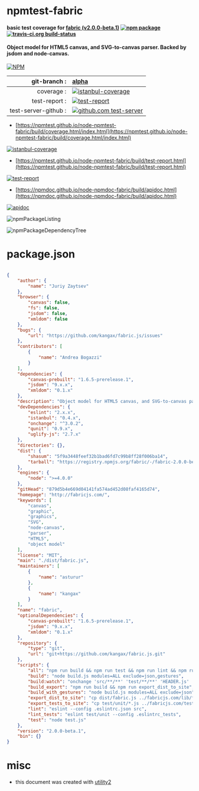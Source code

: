 # npmtest-fabric

#### basic test coverage for  [fabric (v2.0.0-beta.1)](http://fabricjs.com/)  [![npm package](https://img.shields.io/npm/v/npmtest-fabric.svg?style=flat-square)](https://www.npmjs.org/package/npmtest-fabric) [![travis-ci.org build-status](https://api.travis-ci.org/npmtest/node-npmtest-fabric.svg)](https://travis-ci.org/npmtest/node-npmtest-fabric)

#### Object model for HTML5 canvas, and SVG-to-canvas parser. Backed by jsdom and node-canvas.

[![NPM](https://nodei.co/npm/fabric.png?downloads=true&downloadRank=true&stars=true)](https://www.npmjs.com/package/fabric)

| git-branch : | [alpha](https://github.com/npmtest/node-npmtest-fabric/tree/alpha)|
|--:|:--|
| coverage : | [![istanbul-coverage](https://npmtest.github.io/node-npmtest-fabric/build/coverage.badge.svg)](https://npmtest.github.io/node-npmtest-fabric/build/coverage.html/index.html)|
| test-report : | [![test-report](https://npmtest.github.io/node-npmtest-fabric/build/test-report.badge.svg)](https://npmtest.github.io/node-npmtest-fabric/build/test-report.html)|
| test-server-github : | [![github.com test-server](https://npmtest.github.io/node-npmtest-fabric/GitHub-Mark-32px.png)](https://npmtest.github.io/node-npmtest-fabric/build/app/index.html) | | build-artifacts : | [![build-artifacts](https://npmtest.github.io/node-npmtest-fabric/glyphicons_144_folder_open.png)](https://github.com/npmtest/node-npmtest-fabric/tree/gh-pages/build)|

- [https://npmtest.github.io/node-npmtest-fabric/build/coverage.html/index.html](https://npmtest.github.io/node-npmtest-fabric/build/coverage.html/index.html)

[![istanbul-coverage](https://npmtest.github.io/node-npmtest-fabric/build/screenCapture.buildCi.browser.%252Ftmp%252Fbuild%252Fcoverage.lib.html.png)](https://npmtest.github.io/node-npmtest-fabric/build/coverage.html/index.html)

- [https://npmtest.github.io/node-npmtest-fabric/build/test-report.html](https://npmtest.github.io/node-npmtest-fabric/build/test-report.html)

[![test-report](https://npmtest.github.io/node-npmtest-fabric/build/screenCapture.buildCi.browser.%252Ftmp%252Fbuild%252Ftest-report.html.png)](https://npmtest.github.io/node-npmtest-fabric/build/test-report.html)

- [https://npmdoc.github.io/node-npmdoc-fabric/build/apidoc.html](https://npmdoc.github.io/node-npmdoc-fabric/build/apidoc.html)

[![apidoc](https://npmdoc.github.io/node-npmdoc-fabric/build/screenCapture.buildCi.browser.%252Ftmp%252Fbuild%252Fapidoc.html.png)](https://npmdoc.github.io/node-npmdoc-fabric/build/apidoc.html)

![npmPackageListing](https://npmtest.github.io/node-npmtest-fabric/build/screenCapture.npmPackageListing.svg)

![npmPackageDependencyTree](https://npmtest.github.io/node-npmtest-fabric/build/screenCapture.npmPackageDependencyTree.svg)



# package.json

```json

{
    "author": {
        "name": "Juriy Zaytsev"
    },
    "browser": {
        "canvas": false,
        "fs": false,
        "jsdom": false,
        "xmldom": false
    },
    "bugs": {
        "url": "https://github.com/kangax/fabric.js/issues"
    },
    "contributors": [
        {
            "name": "Andrea Bogazzi"
        }
    ],
    "dependencies": {
        "canvas-prebuilt": "1.6.5-prerelease.1",
        "jsdom": "9.x.x",
        "xmldom": "0.1.x"
    },
    "description": "Object model for HTML5 canvas, and SVG-to-canvas parser. Backed by jsdom and node-canvas.",
    "devDependencies": {
        "eslint": "2.x.x",
        "istanbul": "0.4.x",
        "onchange": "^3.0.2",
        "qunit": "0.9.x",
        "uglify-js": "2.7.x"
    },
    "directories": {},
    "dist": {
        "shasum": "5f9a3448feef32b1bad6fd7c99b8ff28f006ba14",
        "tarball": "https://registry.npmjs.org/fabric/-/fabric-2.0.0-beta.1.tgz"
    },
    "engines": {
        "node": ">=4.0.0"
    },
    "gitHead": "879d5b4e669d04141fa574ad452d08faf4165d74",
    "homepage": "http://fabricjs.com/",
    "keywords": [
        "canvas",
        "graphic",
        "graphics",
        "SVG",
        "node-canvas",
        "parser",
        "HTML5",
        "object model"
    ],
    "license": "MIT",
    "main": "./dist/fabric.js",
    "maintainers": [
        {
            "name": "asturur"
        },
        {
            "name": "kangax"
        }
    ],
    "name": "fabric",
    "optionalDependencies": {
        "canvas-prebuilt": "1.6.5-prerelease.1",
        "jsdom": "9.x.x",
        "xmldom": "0.1.x"
    },
    "repository": {
        "type": "git",
        "url": "git+https://github.com/kangax/fabric.js.git"
    },
    "scripts": {
        "all": "npm run build && npm run test && npm run lint && npm run lint_tests && npm run export_dist_to_site && npm run export_tests_to_site",
        "build": "node build.js modules=ALL exclude=json,gestures",
        "build:watch": "onchange 'src/**/**' 'test/**/**' 'HEADER.js' 'lib/**/**' -- npm run build_export",
        "build_export": "npm run build && npm run export_dist_to_site",
        "build_with_gestures": "node build.js modules=ALL exclude=json",
        "export_dist_to_site": "cp dist/fabric.js ../fabricjs.com/lib/fabric.js && cp -r src HEADER.js lib ../fabricjs.com/build/files/",
        "export_tests_to_site": "cp test/unit/*.js ../fabricjs.com/test/unit",
        "lint": "eslint --config .eslintrc.json src",
        "lint_tests": "eslint test/unit --config .eslintrc_tests",
        "test": "node test.js"
    },
    "version": "2.0.0-beta.1",
    "bin": {}
}
```



# misc
- this document was created with [utility2](https://github.com/kaizhu256/node-utility2)
